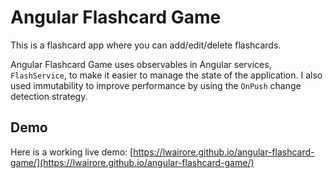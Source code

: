# Angular Flashcard Game

This is a flashcard app where you can add/edit/delete flashcards.

Angular Flashcard Game uses observables in Angular services, `FlashService`, to make it easier to manage the state of the application. I also used immutability to improve performance by using the `OnPush` change detection strategy.


## Demo
Here is a working live demo: [https://lwairore.github.io/angular-flashcard-game/](https://lwairore.github.io/angular-flashcard-game/)

